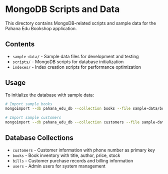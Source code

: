# MongoDB Scripts and Data

This directory contains MongoDB-related scripts and sample data for the Pahana Edu Bookshop application.

## Contents

- `sample-data/` - Sample data files for development and testing
- `scripts/` - MongoDB scripts for database initialization
- `indexes/` - Index creation scripts for performance optimization

## Usage

To initialize the database with sample data:

```bash
# Import sample books
mongoimport --db pahana_edu_db --collection books --file sample-data/books.json --jsonArray

# Import sample customers
mongoimport --db pahana_edu_db --collection customers --file sample-data/customers.json --jsonArray
```

## Database Collections

- `customers` - Customer information with phone number as primary key
- `books` - Book inventory with title, author, price, stock
- `bills` - Customer purchase records and billing information
- `users` - Admin users for system management
